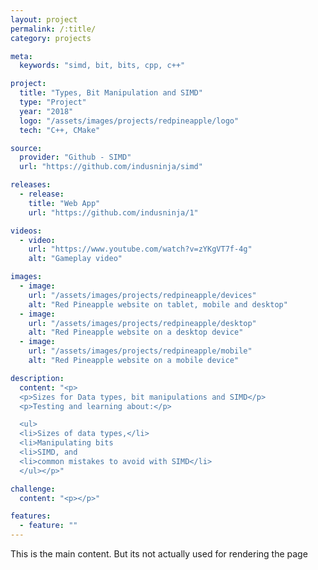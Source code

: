 ```yaml
---
layout: project
permalink: /:title/
category: projects

meta:
  keywords: "simd, bit, bits, cpp, c++"

project:
  title: "Types, Bit Manipulation and SIMD"
  type: "Project"
  year: "2018"
  logo: "/assets/images/projects/redpineapple/logo"
  tech: "C++, CMake"

source:
  provider: "Github - SIMD"
  url: "https://github.com/indusninja/simd"

releases:
  - release:
    title: "Web App"
    url: "https://github.com/indusninja/1"

videos:
  - video:
    url: "https://www.youtube.com/watch?v=zYKgVT7f-4g"
    alt: "Gameplay video"

images:
  - image:
    url: "/assets/images/projects/redpineapple/devices"
    alt: "Red Pineapple website on tablet, mobile and desktop"
  - image:
    url: "/assets/images/projects/redpineapple/desktop"
    alt: "Red Pineapple website on a desktop device"
  - image:
    url: "/assets/images/projects/redpineapple/mobile"
    alt: "Red Pineapple website on a mobile device"

description:
  content: "<p>
  <p>Sizes for Data types, bit manipulations and SIMD</p>
  <p>Testing and learning about:</p>

  <ul>
  <li>Sizes of data types,</li>
  <li>Manipulating bits
  <li>SIMD, and
  <li>common mistakes to avoid with SIMD</li>
  </ul></p>"

challenge:
  content: "<p></p>"

features:
  - feature: ""
---
```

<p>This is the main content. But its not actually used for rendering the page</p>
